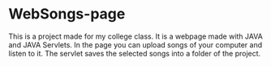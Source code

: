 # WebSongs-page

This is a project made for my college class. It is a webpage made with JAVA and JAVA Servlets. In the page you can upload songs of your computer and listen to it. 
The servlet saves the selected songs into a folder of the project.
